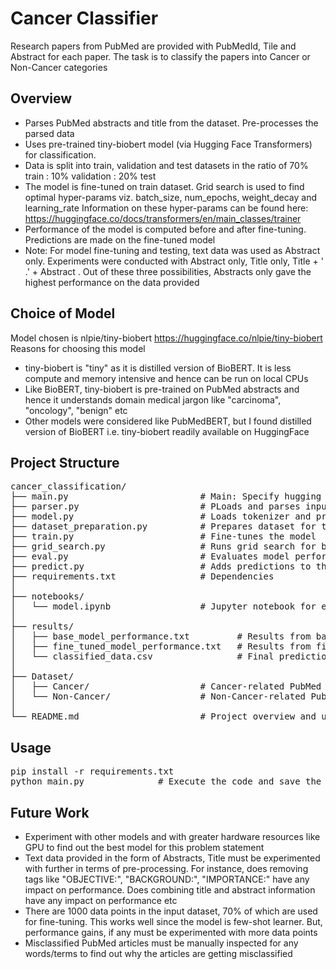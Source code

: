 # Cancer Classifier
Research papers from PubMed are provided with PubMedId, Tile and Abstract for each paper. The task is to 
classify the papers into Cancer or Non-Cancer categories

## Overview

- Parses PubMed abstracts and title from the dataset. Pre-processes the parsed data
- Uses pre-trained tiny-biobert model (via Hugging Face Transformers) for classification.
- Data is split into train, validation and test datasets in the ratio of 70% train : 10% validation : 20% test
- The model is fine-tuned on train dataset. Grid search is used to find optimal hyper-params viz. batch_size, num_epochs, weight_decay and learning_rate
  Information on these hyper-params can be found here: https://huggingface.co/docs/transformers/en/main_classes/trainer
- Performance of the model is computed before and after fine-tuning. Predictions are made on the fine-tuned model
- Note: For model fine-tuning and testing, text data was used as Abstract only. Experiments were conducted with Abstract only, Title only,
  Title + ' .' + Abstract . Out of these three possibilities, Abstracts only gave the highest performance on the data provided

## Choice of Model
Model chosen is nlpie/tiny-biobert https://huggingface.co/nlpie/tiny-biobert
Reasons for choosing this model
- tiny-biobert is "tiny" as it is distilled version of BioBERT. It is less compute and memory intensive and hence can be run on local CPUs
- Like BioBERT, tiny-biobert is pre-trained on PubMed abstracts and hence it understands domain medical jargon like "carcinoma", "oncology", "benign" etc 
- Other models were considered like PubMedBERT, but I found distilled version of BioBERT i.e. tiny-biobert readily available on HuggingFace

## Project Structure
<pre>
cancer_classification/
├── main.py                         # Main: Specify hugging face token, input and output paths
├── parser.py                       # PLoads and parses input data
├── model.py                        # Loads tokenizer and pre-trained model
├── dataset_preparation.py          # Prepares dataset for training
├── train.py                        # Fine-tunes the model
├── grid_search.py                  # Runs grid search for best hyperparams
├── eval.py                         # Evaluates model performance
├── predict.py                      # Adds predictions to the dataset
├── requirements.txt                # Dependencies
│
├── notebooks/
│   └── model.ipynb                 # Jupyter notebook for experimentation
│
├── results/
│   ├── base_model_performance.txt         # Results from base model
│   ├── fine_tuned_model_performance.txt   # Results from fine-tuned model
│   └── classified_data.csv                # Final predictions with probabilities
│
├── Dataset/
│   ├── Cancer/                     # Cancer-related PubMed abstracts (text files)
│   └── Non-Cancer/                 # Non-Cancer-related PubMed abstracts
│
└── README.md                       # Project overview and usage
</pre>

## Usage
<pre>
pip install -r requirements.txt
python main.py              # Execute the code and save the results at the specified path
</pre>
  
## Future Work
- Experiment with other models and with greater hardware resources like GPU to find out the best model for this problem statement
- Text data provided in the form of Abstracts, Title must be experimented with further in terms of pre-processing. For instance, does
  removing tags like "OBJECTIVE:", "BACKGROUND:", "IMPORTANCE:" have any impact on performance. Does combining title and abstract 
  information have any impact on performance etc 
- There are 1000 data points in the input dataset, 70% of which are used for fine-tuning. This works well since the model is few-shot 
  learner. But, performance gains, if any must be experimented with more data points
- Misclassified PubMed articles must be manually inspected for any words/terms to find out why the articles are getting misclassified

